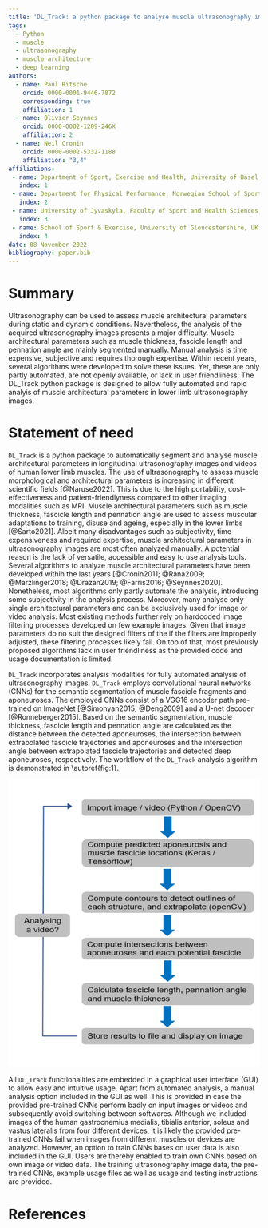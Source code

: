 ```yaml
---
title: 'DL_Track: a python package to analyse muscle ultrasonography images'
tags:
  - Python
  - muscle
  - ultrasonography
  - muscle architecture
  - deep learning
authors:
  - name: Paul Ritsche
    orcid: 0000-0001-9446-7872
    corresponding: true
    affiliation: 1
  - name: Olivier Seynnes
    orcid: 0000-0002-1289-246X
    affiliation: 2
  - name: Neil Cronin
    orcid: 0000-0002-5332-1188
    affiliation: "3,4"
affiliations:
 - name: Department of Sport, Exercise and Health, University of Basel, Switzerland
   index: 1
 - name: Department for Physical Performance, Norwegian School of Sport Sciences, Oslo, Norway
   index: 2
 - name: University of Jyvaskyla, Faculty of Sport and Health Sciences, Jyvaskyla, Finland
   index: 3
 - name: School of Sport & Exercise, University of Gloucestershire, UK
   index: 4
date: 08 November 2022
bibliography: paper.bib
---
```


# Summary

Ultrasonography can be used to assess muscle architectural parameters during static and dynamic conditions. Nevertheless, the analysis of the acquired ultrasonography images presents a major difficulty. Muscle architectural parameters such as muscle thickness, fascicle length and pennation angle are mainly segmented manually. Manual analysis is time expensive, subjective and requires thorough expertise. Within recent years, several algorithms were developed to solve these issues. Yet, these are only partly automated, are not openly available, or lack in user friendliness. The DL_Track python package is designed to allow fully automated and rapid analyis of muscle architectural parameters in lower limb ultrasonography images.

# Statement of need

`DL_Track` is a python package to automatically segment and analyse muscle architectural parameters in longitudinal ultrasonography images and videos of human lower limb muscles. The use of ultrasonography to assess muscle morphological and architectural parameters is increasing in different scientific fields [@Naruse2022]. This is due to the high portability, cost-effectiveness and patient-friendlyness compared to other imaging modalities such as MRI. Muscle architectural parameters such as muscle thickness, fascicle length and pennation angle are used to assess muscular adaptations to training, disuse and ageing, especially in the lower limbs [@Sarto2021]. Albeit many disadvantages such as subjectivity, time expensiveness and required expertise, muscle architectural parameters in ultrasonography images are most often analyzed manually. A potential reason is the lack of versatile, accessible and easy to use analysis tools. Several algorithms to analyze muscle architectural parameters have been developed within the last years [@Cronin2011; @Rana2009; @Marzlinger2018; @Drazan2019; @Farris2016; @Seynnes2020]. Nonetheless, most algorithms only partly automate the analysis, introducing some subjectivity in the analysis process. Moreover, many analyse only single architectural parameters and can be exclusively used for image or video analysis. Most existing methods further rely on hardcoded image filtering processes developed on few example images. Given that image parameters do no suit the designed filters of the if the filters are improperly adjusted, these filtering processes likely fail. On top of that, most previously proposed algorithms lack in user friendliness as the provided code and usage documentation is limited.

`DL_Track` incorporates analysis modalities for fully automated analysis of ultrasonography images. `DL_Track` employs convolutional neural networks (CNNs) for the semantic segmentation of muscle fascicle fragments and aponeuroses. The employed CNNs consist of a VGG16 encoder path pre-trained on ImageNet [@Simonyan2015; @Deng2009] and a U-net decoder [@Ronneberger2015]. Based on the semantic segmentation, muscle thickness, fascicle length and pennation angle are calculated as the distance between the detected aponeuroses, the intersection between extrapolated fascicle trajectories and aponeuroses and the intersection angle between extrapolated fascicle trajectories and detected deep aponeuroses, respectively. The workflow of the `DL_Track` analysis algorithm is demonstrated in \autoref{fig:1}.

![Workflow of the DL_Track analysis algorithm.\label{fig:1}](figure1.png)

All `DL_Track` functionalities are embedded in a graphical user interface (GUI) to allow easy and intuitive usage. Apart from automated analysis, a manual analysis option included in the GUI as well. This is provided in case the provided pre-trained CNNs perform badly on input images or videos and subsequently avoid switching between softwares. Although we included images of the human gastrocnemius medialis, tibialis anterior, soleus and vastus lateralis from four different devices, it is likely the provided pre-trained CNNs fail when images from different muscles or devices are analyzed. However, an option to train CNNs bases on user data is also included in the GUI. Users are thereby enabled to train own CNNs based on own image or video data. The training ultrasonography image data, the pre-trained CNNs, example usage files as well as usage and testing instructions are provided.

# References

